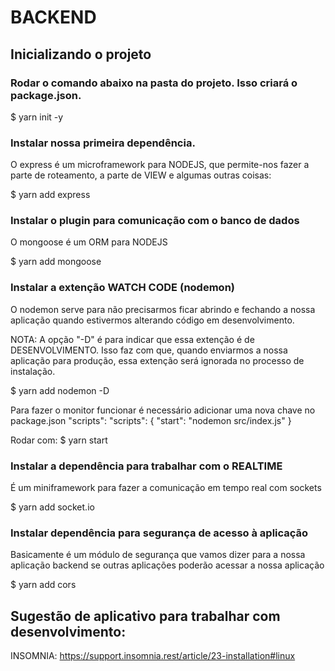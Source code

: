 # BACKEND

## Inicializando o projeto

### Rodar o comando abaixo na pasta do projeto. Isso criará o package.json.

$ yarn init -y


### Instalar nossa primeira dependência. 
O express é um microframework para NODEJS, que permite-nos fazer a parte de roteamento, a parte de VIEW e algumas outras coisas:

$ yarn add express


### Instalar o plugin para comunicação com o banco de dados
O mongoose é um ORM para NODEJS

$ yarn add mongoose


### Instalar a extenção WATCH CODE (nodemon)
O nodemon serve para não precisarmos ficar abrindo e fechando a nossa aplicação quando estivermos alterando código em desenvolvimento.

NOTA: A opção "-D" é para indicar que essa extenção é de DESENVOLVIMENTO. Isso faz com que, quando enviarmos a nossa aplicação para produção, essa extenção será ignorada no processo de instalação.

$ yarn add nodemon -D

Para fazer o monitor funcionar é necessário adicionar uma nova chave no package.json "scripts":
"scripts": {
	"start": "nodemon src/index.js"
}

Rodar com: 
$ yarn start

### Instalar a dependência para trabalhar com o REALTIME

É um miniframework para fazer a comunicação em tempo real com sockets

$ yarn add socket.io


### Instalar dependência para segurança de acesso à aplicação

Basicamente é um módulo de segurança que vamos dizer para a nossa aplicação backend se outras aplicações poderão acessar a nossa aplicação

$ yarn add cors


## Sugestão de aplicativo para trabalhar com desenvolvimento:

INSOMNIA: https://support.insomnia.rest/article/23-installation#linux



